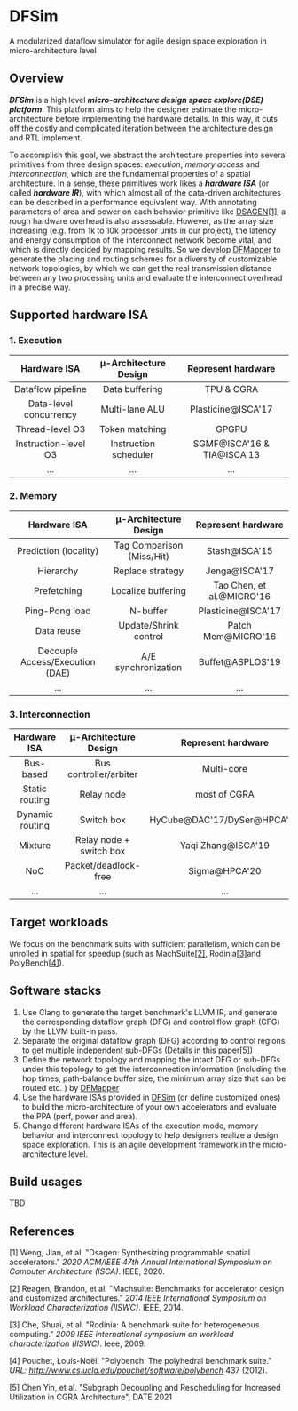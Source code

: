# DFSim

A modularized dataflow simulator for agile design space exploration in micro-architecture level



## Overview

***DFSim*** is a high level ***micro-architecture design space explore(DSE) platform***. This platform aims to help the designer estimate the micro-architecture before implementing the hardware details. In this way, it cuts off the costly and complicated iteration between the architecture design and RTL implement. 

To accomplish this goal, we abstract the architecture properties into several primitives from three design spaces: *execution*, *memory access* and *interconnection*, which are the fundamental properties of a spatial architecture. In a sense, these primitives work likes a ***hardware ISA*** (or called ***hardware IR***), with which almost all of the data-driven architectures can be described in a performance equivalent way. With annotating parameters of area and power on each behavior primitive like [DSAGEN](https://github.com/PolyArch/dsa-framework)<a href="#ref-dsagen">[1]</a>, a rough hardware overhead is also assessable. However, as the array size increasing (e.g. from 1k to 10k processor units in our project), the latency and energy consumption of the interconnect network become vital, and which is directly decided by mapping results. So we develop [DFMapper](https://github.com/chenyin0/DFMapper) to generate the placing and routing schemes for a diversity of customizable network topologies, by which we can get the real transmission distance between any two processing units and evaluate the interconnect overhead in a precise way.



## Supported hardware ISA 

### 1. Execution

|      Hardware ISA      | μ-Architecture Design |     Represent hardware     |
| :--------------------: | :-------------------: | :------------------------: |
|   Dataflow pipeline    |    Data buffering     |         TPU & CGRA         |
| Data-level concurrency |    Multi-lane ALU     |     Plasticine@ISCA'17     |
|    Thread-level O3     |    Token matching     |           GPGPU            |
|  Instruction-level O3  | Instruction scheduler | SGMF@ISCA'16 & TIA@ISCA'13 |
|          ...           |          ...          |            ...             |

### 2. Memory

|          Hardware ISA           |   μ-Architecture Design   |    Represent hardware     |
| :-----------------------------: | :-----------------------: | :-----------------------: |
|      Prediction (locality)      | Tag Comparison (Miss/Hit) |       Stash@ISCA'15       |
|            Hierarchy            |     Replace strategy      |       Jenga@ISCA'17       |
|           Prefetching           |    Localize buffering     | Tao Chen, et al.@MICRO'16 |
|         Ping-Pong load          |         N-buffer          |    Plasticine@ISCA'17     |
|           Data reuse            |   Update/Shrink control   |    Patch Mem@MICRO'16     |
| Decouple Access/Execution (DAE) |    A/E synchronization    |     Buffet@ASPLOS'19      |
|               ...               |            ...            |            ...            |

### 3. Interconnection

|  Hardware ISA   |  μ-Architecture Design  |     Represent hardware      |
| :-------------: | :---------------------: | :-------------------------: |
|    Bus-based    | Bus controller/arbiter  |         Multi-core          |
| Static routing  |       Relay node        |        most of CGRA         |
| Dynamic routing |       Switch box        | HyCube@DAC'17/DySer@HPCA'11 |
|     Mixture     | Relay node + switch box |     Yaqi Zhang@ISCA'19      |
|       NoC       |  Packet/deadlock-free   |        Sigma@HPCA'20        |
|       ...       |           ...           |             ...             |



## Target workloads

We focus on the benchmark suits with sufficient parallelism, which can be unrolled in spatial for speedup (such as MachSuite<a href="#ref-machsuite">[2]</a>, Rodinia<a href="#ref-rodinia">[3]</a>and PolyBench<a href="#ref-polybench">[4]</a>).



## Software stacks

1. Use Clang to generate the target benchmark's LLVM IR, and generate the corresponding dataflow graph (DFG) and control flow graph (CFG) by the LLVM built-in pass.
2. Separate the original dataflow graph (DFG) according to control regions to get multiple independent sub-DFGs (Details in this paper<a href="#ref-subgraph">[5]</a>)
3. Define the network topology and mapping the intact DFG or sub-DFGs under this topology to get the interconnection information (including the hop times, path-balance buffer size, the minimum array size that can be routed etc. ) by [DFMapper](https://github.com/chenyin0/DFMapper)  
4. Use the hardware ISAs provided in [DFSim](https://github.com/chenyin0/DataflowSim) (or define customized ones) to build the micro-architecture of your own accelerators and evaluate the PPA (perf, power and area).
5. Change different hardware ISAs of the execution mode, memory behavior and interconnect topology to help designers realize a design space exploration. This is an agile development framework in the micro-architecture level.



## Build usages

TBD



## References

<span name="ref-dsagen">[1] Weng, Jian, et al. "Dsagen: Synthesizing programmable spatial accelerators." *2020 ACM/IEEE 47th Annual International Symposium on Computer Architecture (ISCA)*. IEEE, 2020.</span>

<span name="ref-machsuite">[2] Reagen, Brandon, et al. "Machsuite: Benchmarks for accelerator design and customized architectures." *2014 IEEE International Symposium on Workload Characterization (IISWC)*. IEEE, 2014.</span>

<span name="ref-rodinia">[3] Che, Shuai, et al. "Rodinia: A benchmark suite for heterogeneous computing." *2009 IEEE international symposium on workload characterization (IISWC)*. Ieee, 2009.</span>

<span name="ref-polybench">[4] Pouchet, Louis-Noël. "Polybench: The polyhedral benchmark suite." *URL: http://www.cs.ucla.edu/pouchet/software/polybench* 437 (2012).</span>

<span name="ref-subgraph">[5] Chen Yin, et al. "Subgraph Decoupling and Rescheduling for Increased Utilization in CGRA Architecture", DATE 2021</span>


